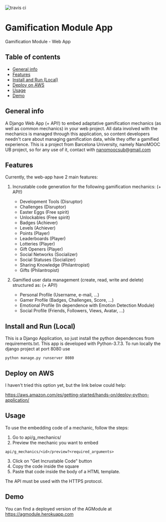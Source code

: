 ![travis ci](https://travis-ci.org/arodrica43/adaptative-gamification-api-deploy.svg?branch=main)

# Gamification Module App

Gamification Module - Web App

## Table of contents
* [General info](#general-info)
* [Features](#features)
* [Install and Run (Local)](#install-and-run)
* [Deploy on AWS](#deploy-on-aws)
* [Usage](#usage)
* [Demo](#demo)

## General info

A Django Web App (+ API!) to embed adaptative gamification mechanics (as well as common mechanics) in your web project. All data involved with the mechanics is managed through this application, so content developers needn't care about managing gamification data, while they offer a gamified experience. This is a project from Barcelona University, namely NanoMOOC UB project, so for any use of it, contact with nanomoocsub@gmail.com

## Features ##

Currently, the web-app have 2 main features:

1) Incrustable code generation for the following gamification mechanics: (+ API!) 

	- Development Tools (Disruptor)
	- Challenges (Disruptor)
	- Easter Eggs (Free spirit)
	- Unlockables (Free spirit)
	- Badges (Achiever)
	- Levels (Achiever)
	- Points (Player)
	- Leaderboards (Player)
	- Lotteries (Player)
	- Gift Openers (Player)
	- Social Networks (Socializer)
	- Social Statuses (Socializer)
	- Sharing Knowledge (Philantropist)
	- Gifts (Philantropist)

2) Gamified user data management (create, read, write and delete) structured as: (+ API!) 

	- Personal Profile (Username, e-mail, ...)
	- Gamer Profile (Badges, Challenges, Score, ...)
	- Emotional Profile (In dependence with Emotion Detection Module)
	- Social Profile (Friends, Followers, Views, Avatar, ...)

## Install and Run (Local) ##

This is a Django Application, so just install the python dependences from requirements.txt. This app is developed with Python-3.7.3.
To run locally the django project at port 8080 use 

```
python manage.py runserver 8080
```

## Deploy on AWS ##

I haven't tried this option yet, but the link below could help:

https://aws.amazon.com/es/getting-started/hands-on/deploy-python-application/

## Usage ##

To use the embedding code of a mechanic, follow the steps:

1) Go to api/g_mechanics/
2) Preview the mechanic you want to embed 
``` 
api/g_mechanics/<id>/preview?<required_arguments> 

```
3) Click on "Get Incrustable Code" button
4) Copy the code inside the square
5) Paste that code inside the body of a HTML template.

The API must be used with the HTTPS protocol.

## Demo ## 

You can find a deployed version of the AGModule at https://agmodule.herokuapp.com
